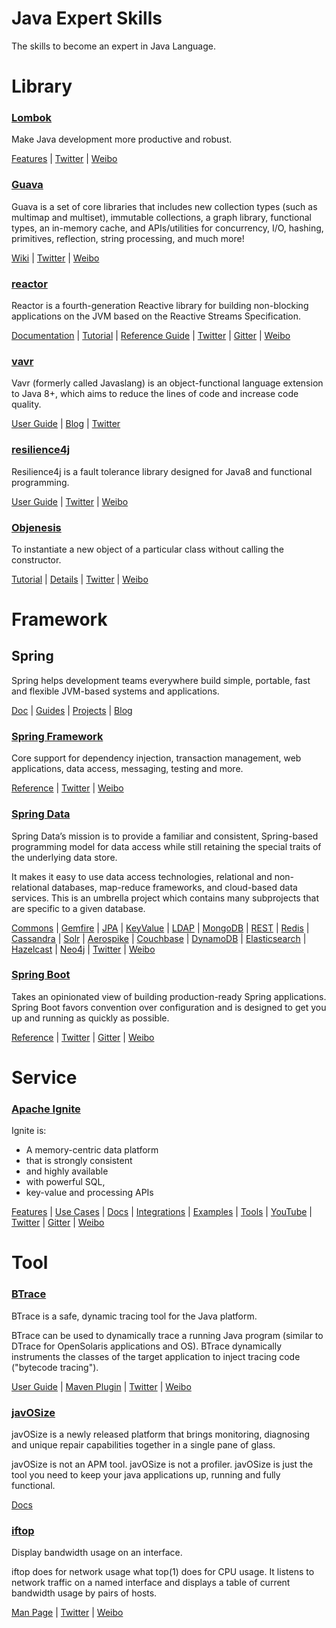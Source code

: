 # Java Expert Skills
The skills to become an expert in Java Language.


# Library

### [Lombok](https://projectlombok.org/)
Make Java development more productive and robust.

[Features](https://projectlombok.org/features/all)
| [Twitter](https://twitter.com/hashtag/ProjectLombok)
| [Weibo](http://s.weibo.com/weibo/Lombok%2520Java)


### [Guava](https://github.com/google/guava)
Guava is a set of core libraries that includes new collection types (such as multimap and multiset), immutable collections, a graph library, functional types, an in-memory cache, and APIs/utilities for concurrency, I/O, hashing, primitives, reflection, string processing, and much more!

[Wiki](https://github.com/google/guava/wiki)
| [Twitter](https://twitter.com/hashtag/googleguava)
| [Weibo](http://s.weibo.com/weibo/Google%2520Guava)


### [reactor](https://projectreactor.io/)
Reactor is a fourth-generation Reactive library for building non-blocking applications on
the JVM based on the Reactive Streams Specification.

[Documentation](https://projectreactor.io/docs)
| [Tutorial](https://projectreactor.io/learn)
| [Reference Guide](https://projectreactor.io/docs/core/release/reference/)
| [Twitter](https://twitter.com/projectreactor)
| [Gitter](https://gitter.im/reactor/reactor)
| [Weibo](http://s.weibo.com/weibo/Spring%2520reactor)


### [vavr](http://www.vavr.io/)
Vavr (formerly called Javaslang) is an object-functional language extension to Java 8+, which aims to reduce the lines of code and increase code quality.

[User Guide](http://www.vavr.io/vavr-docs/)
| [Blog](http://blog.vavr.io/)
| [Twitter](https://twitter.com/search?q=vavr)


### [resilience4j](https://github.com/resilience4j/resilience4j)
Resilience4j is a fault tolerance library designed for Java8 and functional programming.

[User Guide](http://resilience4j.github.io/resilience4j/)
| [Twitter](https://twitter.com/search?q=resilience4j)
| [Weibo](http://s.weibo.com/weibo/resilience4j)


### [Objenesis](http://objenesis.org/)
To instantiate a new object of a particular class without calling the constructor.

[Tutorial](http://objenesis.org/tutorial.html)
| [Details](http://objenesis.org/details.html)
| [Twitter](https://twitter.com/search?q=Objenesis)
| [Weibo](http://s.weibo.com/weibo/Objenesis)


# Framework

## Spring
Spring helps development teams everywhere build simple, portable, fast and flexible JVM-based systems and applications.

[Doc](https://spring.io/docs)
| [Guides](https://spring.io/guides)
| [Projects](https://spring.io/projects)
| [Blog](https://spring.io/blog)

### [Spring Framework](http://projects.spring.io/spring-framework/)
Core support for dependency injection, transaction management, web applications, data access, messaging, testing and more.

[Reference](http://docs.spring.io/spring/docs/current/spring-framework-reference/htmlsingle/)
| [Twitter](https://twitter.com/search?q=Spring%20Framework)
| [Weibo](http://s.weibo.com/weibo/Spring%20Framework)


### [Spring Data](http://projects.spring.io/spring-data/)
Spring Data’s mission is to provide a familiar and consistent, Spring-based programming model for data access while still retaining the special traits of the underlying data store. 

It makes it easy to use data access technologies, relational and non-relational databases, map-reduce frameworks, and cloud-based data services. This is an umbrella project which contains many subprojects that are specific to a given database.

[Commons](http://docs.spring.io/spring-data/commons/docs/current/reference/html/)
| [Gemfire](http://projects.spring.io/spring-data-gemfire)
| [JPA](http://projects.spring.io/spring-data-jpa)
| [KeyValue](https://github.com/spring-projects/spring-data-keyvalue)
| [LDAP](http://projects.spring.io/spring-data-ldap)
| [MongoDB](http://projects.spring.io/spring-data-mongodb)
| [REST](http://projects.spring.io/spring-data-rest)
| [Redis](http://projects.spring.io/spring-data-redis)
| [Cassandra](http://projects.spring.io/spring-data-cassandra)
| [Solr](http://projects.spring.io/spring-data-solr)
| [Aerospike](https://github.com/spring-projects/spring-data-aerospike)
| [Couchbase](http://projects.spring.io/spring-data-couchbase)
| [DynamoDB](https://github.com/michaellavelle/spring-data-dynamodb)
| [Elasticsearch](http://projects.spring.io/spring-data-elasticsearch)
| [Hazelcast](https://github.com/hazelcast/spring-data-hazelcast)
| [Neo4j](http://projects.spring.io/spring-data-neo4j)
| [Twitter](https://twitter.com/search?q=Spring%20Data)
| [Weibo](http://s.weibo.com/weibo/Spring%20Data)


### [Spring Boot](http://projects.spring.io/spring-boot/)
Takes an opinionated view of building production-ready Spring applications. Spring Boot favors convention over configuration and is designed to get you up and running as quickly as possible.

[Reference](http://docs.spring.io/spring-boot/docs/current/reference/htmlsingle/)
| [Twitter](https://twitter.com/search?q=Spring%20Boot)
| [Gitter](https://gitter.im/spring-projects/spring-boot)
| [Weibo](http://s.weibo.com/weibo/Spring%20Boot)


# Service

### [Apache Ignite](https://ignite.apache.org/)
Ignite is:
* A memory-centric data platform
* that is strongly consistent
* and highly available
* with powerful SQL,
* key-value and processing APIs

[Features](https://ignite.apache.org/features.html)
| [Use Cases](https://ignite.apache.org/usecases.html)
| [Docs](https://apacheignite.readme.io/docs)
| [Integrations](https://apacheignite-mix.readme.io/docs)
| [Examples](https://github.com/apache/ignite/tree/master/examples)
| [Tools](https://apacheignite-tools.readme.io/docs)
| [YouTube](https://www.youtube.com/channel/UChYD3lCEnzHlWioUb2sNgSg)
| [Twitter](https://twitter.com/search?q=ApacheIgnite)
| [Gitter](https://gitter.im/apacheignite/ignite)
| [Weibo](http://s.weibo.com/weibo/Apache%20Ignite)


# Tool

### [BTrace](https://github.com/btraceio/btrace)
BTrace is a safe, dynamic tracing tool for the Java platform.

BTrace can be used to dynamically trace a running Java program (similar to DTrace for OpenSolaris applications and OS). BTrace dynamically instruments the classes of the target application to inject tracing code ("bytecode tracing").

[User Guide](https://github.com/btraceio/btrace/wiki)
| [Maven Plugin](https://github.com/btraceio/btrace-maven)
| [Twitter](https://twitter.com/search?q=BTrace)
| [Weibo](http://s.weibo.com/weibo/BTrace)


### [javOSize](http://www.javosize.com/)
javOSize is a newly released platform that brings monitoring, diagnosing and unique repair capabilities together in a single pane of glass.

javOSize is not an APM tool. javOSize is not a profiler. javOSize is just the tool you need to keep your java applications up, running and fully functional.

[Docs](http://www.javosize.com/gettingStartedGUI/doc.html)


### [iftop](http://www.ex-parrot.com/pdw/iftop/)
Display bandwidth usage on an interface.

iftop does for network usage what top(1) does for CPU usage. It listens to network traffic on a named interface and displays a table of current bandwidth usage by pairs of hosts.

[Man Page](https://www.systutorials.com/docs/linux/man/8-iftop/)
| [Twitter](https://twitter.com/search?q=iftop)
| [Weibo](http://s.weibo.com/weibo/iftop)